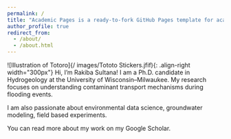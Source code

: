 ```yaml
---
permalink: /
title: "Academic Pages is a ready-to-fork GitHub Pages template for academic personal websites"
author_profile: true
redirect_from: 
  - /about/
  - /about.html
---
```


![Illustration of Totoro]{/ images/Tototo Stickers.jfif){: .align-right width="300px"} Hi, I’m Rakiba Sultana!
I am a Ph.D. candidate in Hydrogeology at the University of Wisconsin–Milwaukee.
My research focuses on understanding contaminant transport mechanisms during flooding events.

I am also passionate about environmental data science, groundwater modeling, field based experiments.

You can read more about my work on my Google Scholar.
